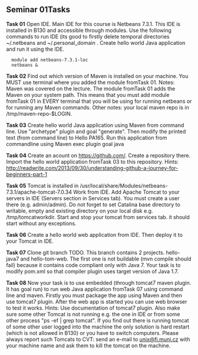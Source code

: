 ## Seminar 01Tasks 
**Task 01** Open IDE. Main IDE for this course is Netbeans 7.3.1. This IDE is installed in B130 and accessible through modules. Use the following commands to run IDE (its good to firstly delete temporal directories ~/.netbeans and ~/.personal_domain . Create hello world Java application and run it using the IDE.
```
  module add netbeans-7.3.1-loc
  netbeans &
```

**Task 02** Find out which version of Maven is installed on your machine. You MUST use terminal where you added the module fromTask 01. Notes: Maven was covered on the lecture. The module fromTask 01 adds the Maven on your system path. This means that you must add module fromTask 01 in EVERY terminal that you will be using for running netbeans or for running any Maven commands. Other notes: your local maven repo is in /tmp/maven-repo-$LOGIN.

**Task 03** Create hello world Java application using Maven from command line. Use "archetype" plugin and goal "generate". Then modify the printed text (from command line) to Hello PA165. Run this application from commandline using Maven exec plugin goal java

**Task 04** Create an acount on https://github.com/. Create a repository there. Import the hello world application fromTask 03 to this repository. Hints: http://readwrite.com/2013/09/30/understanding-github-a-journey-for-beginners-part-1

**Task 05** Tomcat is installed in /usr/local/share/Modules/netbeans-7.3.1/apache-tomcat-7.0.34 Work from IDE. Add Apache Tomcat to your servers in IDE (Servers section in Services tab). You must create a user there (e.g. admin/admin). Do not forget to set Catalina base directory to writable, empty and existing directory on your local disk e.g. /tmp/tomcatworkdir. Start and stop your tomcat from services tab. it should start without any exceptions.

**Task 06** Create a hello world web application from IDE. Then deploy it to your Tomcat in IDE.

**Task 07** Clone git branch TODO. This branch contains 2 projects. hello-java7 and hello-tom-web. The first one is not buildable (mvn compile should fail) because it contains  code compliant only with Java 7. Your task is to modify pom.xml so that compiler plugin uses target version of Java 1.7. 

**Task 08** Now your task is to use embedded (through tomcat7 maven plugin. It has goal run) to run web Java application fromTask 07 using command line and maven. Firstly you must package the app using Maven and then use tomcat7 plugin. After the web app is started you can use web browser to test it works. Hints: Use documentation of tomcat7 plugin. Also make sure some other Tomcat is not running e.g. the one in IDE or from some other process "ps -ef | grep tomcat". If you find out there is running tomcat of some other user logged into the machine the only solution is hard restart (which is not allowed in B130) or you have to switch computers. Please always report such Tomcats to CVT: send an e-mail to unix@fi.muni.cz with your machine name and ask them to kill the tomcat on the machine.

